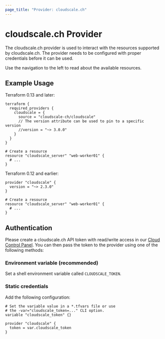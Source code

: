 ```yaml
---
page_title: "Provider: cloudscale.ch"
---
```


# cloudscale.ch Provider

The cloudscale.ch provider is used to interact with the resources supported by cloudscale.ch. The provider needs to be configured with proper credentials before it can be used.

Use the navigation to the left to read about the available resources.

## Example Usage

Terraform 0.13 and later:
```hcl
terraform {
  required_providers {
    cloudscale = {
      source = "cloudscale-ch/cloudscale"
      // The version attribute can be used to pin to a specific version
      //version = "~> 3.0.0"
    }
  }
}

# Create a resource
resource "cloudscale_server" "web-worker01" {
  # ...
}
```

Terraform 0.12 and earlier:
```hcl
provider "cloudscale" {
  version = "~> 2.3.0"
}

# Create a resource
resource "cloudscale_server" "web-worker01" {
  # ...
}
```

## Authentication

Please create a cloudscale.ch API token with read/write access in
our [Cloud Control Panel](https://control.cloudscale.ch/). You can then
pass the token to the provider using one of the following methods:

### Environment variable (recommended)

Set a shell environment variable called `CLOUDSCALE_TOKEN`.

### Static credentials

Add the following configuration:

```hcl
# Set the variable value in a *.tfvars file or use 
# the -var="cloudscale_token=..." CLI option.
variable "cloudscale_token" {}

provider "cloudscale" {
  token = var.cloudscale_token
}
```
